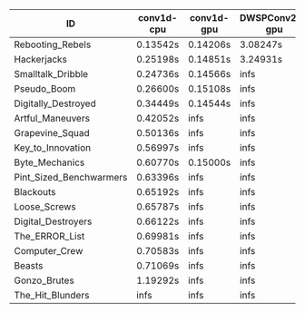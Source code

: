 |ID|conv1d-cpu|conv1d-gpu|DWSPConv2D-gpu|gemm-gpu|avg|
|-|-|-|-|-|-|
|Rebooting_Rebels|0.13542s|0.14206s|3.08247s|1.86593s|1.30647s|
|Hackerjacks|0.25198s|0.14851s|3.24931s|2.08623s|1.43401s|
|Smalltalk_Dribble|0.24736s|0.14566s|infs|2.12028s|infs|
|Pseudo_Boom|0.26600s|0.15108s|infs|4.68526s|infs|
|Digitally_Destroyed|0.34449s|0.14544s|infs|2.74649s|infs|
|Artful_Maneuvers|0.42052s|infs|infs|4.75446s|infs|
|Grapevine_Squad|0.50136s|infs|infs|4.75927s|infs|
|Key_to_Innovation|0.56997s|infs|infs|4.75577s|infs|
|Byte_Mechanics|0.60770s|0.15000s|infs|4.73756s|infs|
|Pint_Sized_Benchwarmers|0.63396s|infs|infs|4.75806s|infs|
|Blackouts|0.65192s|infs|infs|4.74527s|infs|
|Loose_Screws|0.65787s|infs|infs|4.74339s|infs|
|Digital_Destroyers|0.66122s|infs|infs|4.74090s|infs|
|The_ERROR_List|0.69981s|infs|infs|4.75334s|infs|
|Computer_Crew|0.70583s|infs|infs|4.75882s|infs|
|Beasts|0.71069s|infs|infs|4.74683s|infs|
|Gonzo_Brutes|1.19292s|infs|infs|4.69754s|infs|
|The_Hit_Blunders|infs|infs|infs|4.79071s|infs|
